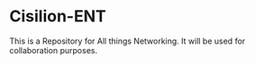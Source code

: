 # Cisilion-ENT
This is a Repository for All things Networking. It will be used for collaboration purposes.
